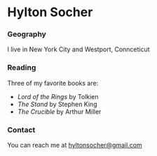# Hylton Socher

### Geography

I live in New York City and Westport, Connceticut

### Reading

Three of my favorite books are:

- *Lord of the Rings* by Tolkien
- *The Stand* by Stephen King
- *The Crucible* by Arthur Miller

### Contact

You can reach me at hyltonsocher@gmail.com
